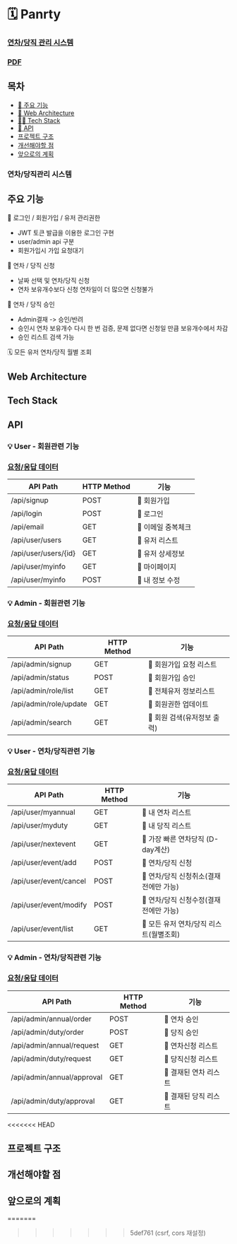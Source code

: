 # 🗓️ Panrty
### [연차/당직 관리 시스템](https://github.com/MiniTeam6/MiniProject_BE)
### [PDF](https://github.com/MiniTeam6/MiniProject_BE/blob/main/Pantry_PPT.pdf)

## 목차
* [🧾 주요 기능](#주요-기능)<br>
* [🔨 Web Architecture](#Web-Architecture)<br>
* [🤹‍♂ Tech Stack](#🤹‍Tech-Stack)<br>
* [📜 API](#API)<br>
* [프로젝트 구조](#프로젝트-구조)<br>
* [개선해야할 점](#개선해야할-점)<br>
* [앞으로의 계획](#앞으로의-계획)<br>

### 연차/당직관리 시스템

## 주요 기능
🔐  로그인 / 회원가입 / 유저 관리권한
- JWT 토큰 발급을 이용한 로그인 구현
- user/admin api 구분
- 회원가입시 가입 요청대기 

📇 연차 / 당직 신청
- 날짜 선택 및 연차/당직 신청
- 연차 보유개수보다 신청 연차일이 더 많으면 신청불가

📨 연차 / 당직 승인
- Admin결재 -> 승인/반려 
- 승인시 연차 보유개수 다시 한 번 검증, 문제 없다면 신청일 만큼 보유개수에서 차감
- 승인 리스트 검색 가능

🗓️ 모든 유저 연차/당직 월별 조회


## Web Architecture
## Tech Stack
## API
### 💡 User - 회원관련 기능
### [요청/응답 데이터](https://github.com/MiniTeam6/MiniProject_BE/wiki/%F0%9F%91%A9%F0%9F%8F%BB%E2%80%8D%F0%9F%92%BB-%EC%9A%94%EC%B2%AD-%EC%9D%91%EB%8B%B5-%EB%8D%B0%EC%9D%B4%ED%84%B0(%ED%9A%8C%EC%9B%90%EA%B4%80%EB%A0%A8-%EA%B8%B0%EB%8A%A5))
|API Path|HTTP Method|기능|
|------|---|---|
|/api/signup|POST|🌟 회원가입|
|/api/login|POST|🌟 로그인|
|/api/email|GET|🌟 이메일 중복체크|
|/api/user/users|GET|🌟 유저 리스트|
|/api/user/users/{id}|GET|🌟 유저 상세정보|
|/api/user/myinfo|GET|🌟 마이페이지|
|/api/user/myinfo|POST|🌟 내 정보 수정|

### 💡 Admin - 회원관련 기능
### [요청/응답 데이터](https://github.com/MiniTeam6/MiniProject_BE/wiki/%F0%9F%91%A9%F0%9F%8F%BB%E2%80%8D%F0%9F%92%BB-%EC%9A%94%EC%B2%AD-%EC%9D%91%EB%8B%B5%EB%8D%B0%EC%9D%B4%ED%84%B0(%ED%9A%8C%EC%9B%90-%EA%B4%80%EB%A0%A8%EA%B8%B0%EB%8A%A5)ADMIN)
|API Path|HTTP Method|기능|
|------|---|---|
|/api/admin/signup|GET|💖 회원가입 요청 리스트|
|/api/admin/status|POST|💖 회원가입 승인|
|/api/admin/role/list|GET|💖 전체유저 정보리스트|
|/api/admin/role/update|GET|💖 회원권한 업데이트|
|/api/admin/search|GET|💖 회원 검색(유저정보 출력)|

### 💡 User - 연차/당직관련 기능
### [요청/응답 데이터](https://github.com/MiniTeam6/MiniProject_BE/wiki/%F0%9F%91%A9%F0%9F%8F%BB%E2%80%8D%F0%9F%92%BB-%EC%9A%94%EC%B2%AD-%EC%9D%91%EB%8B%B5%EB%8D%B0%EC%9D%B4%ED%84%B0-(%EC%97%B0%EC%B0%A8-%EB%8B%B9%EC%A7%81-%EA%B4%80%EB%A0%A8-%EA%B8%B0%EB%8A%A5))
|API Path|HTTP Method|기능|
|------|---|---|
|/api/user/myannual|GET|🌟 내 연차 리스트|
|/api/user/myduty|GET|🌟 내 당직 리스트|
|/api/user/nextevent|GET|🌟 가장 빠른 연차당직 (D-day계산)|
|/api/user/event/add|POST|🌟 연차/당직 신청|
|/api/user/event/cancel|POST|🌟 연차/당직 신청취소(결재 전에만 가능)|
|/api/user/event/modify|POST|🌟 연차/당직 신청수정(결재 전에만 가능)|
|/api/user/event/list|GET|🌟 모든 유저 연차/당직 리스트(월별조회)|


### 💡 Admin - 연차/당직관련 기능
### [요청/응답 데이터](https://github.com/MiniTeam6/MiniProject_BE/wiki/%F0%9F%91%A9%F0%9F%8F%BB%E2%80%8D%F0%9F%92%BB-%EC%9A%94%EC%B2%AD-%EC%9D%91%EB%8B%B5%EB%8D%B0%EC%9D%B4%ED%84%B0(%EC%97%B0%EC%B0%A8-%EB%8B%B9%EC%A7%81%EA%B4%80%EB%A0%A8%EA%B8%B0%EB%8A%A5)_ADMIN)
|API Path|HTTP Method|기능|
|------|---|---|
|/api/admin/annual/order|POST|💖 연차 승인|
|/api/admin/duty/order|POST|💖 당직 승인|
|/api/admin/annual/request|GET|💖 연차신청 리스트|
|/api/admin/duty/request|GET|💖 당직신청 리스트|
|/api/admin/annual/approval|GET|💖 결재된 연차 리스트|
|/api/admin/duty/approval|GET|💖 결재된 당직 리스트|
<<<<<<< HEAD

## 프로젝트 구조
## 개선해야할 점
## 앞으로의 계획
=======
>>>>>>> 5def761 (csrf, cors 재설정)
